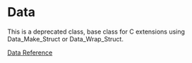# Data

This is a deprecated class, base class for C extensions using Data_Make_Struct
or Data_Wrap_Struct.

[Data Reference](https://ruby-doc.org/core-2.6/Data.html)
